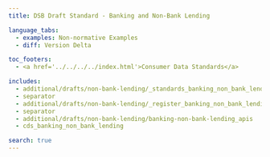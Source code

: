 ```yaml
---
title: DSB Draft Standard - Banking and Non-Bank Lending

language_tabs:
  - examples: Non-normative Examples
  - diff: Version Delta

toc_footers:
  - <a href='../../../../index.html'>Consumer Data Standards</a>

includes:
  - additional/drafts/non-bank-lending/_standards_banking_non_bank_lending
  - separator
  - additional/drafts/non-bank-lending/_register_banking_non_bank_lending
  - separator
  - additional/drafts/non-bank-lending/banking-non-bank-lending_apis
  - cds_banking_non_bank_lending

search: true
---
```

